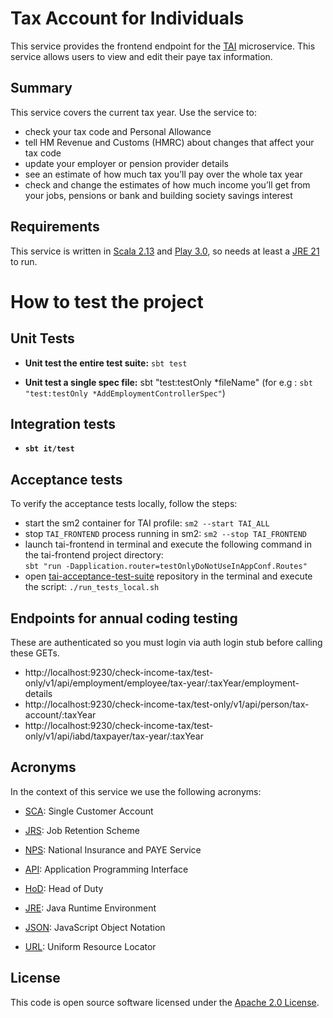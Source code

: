 Tax Account for Individuals
=================

This service provides the frontend endpoint for the [TAI](https://github.com/hmrc/tai) microservice. This service allows users to view and edit their paye tax information.

Summary
-----------
This service covers the current tax year. Use the service to:
 * check your tax code and Personal Allowance
 * tell HM Revenue and Customs (HMRC) about changes that affect your tax code
 * update your employer or pension provider details
 * see an estimate of how much tax you’ll pay over the whole tax year
 * check and change the estimates of how much income you’ll get from your jobs, pensions or bank and building society savings interest


Requirements
------------

This service is written in [Scala 2.13](http://www.scala-lang.org/) and [Play 3.0](http://playframework.com/), so needs at least a [JRE 21](http://www.oracle.com/technetwork/java/javase/downloads/index.html) to run.



How to test the project
===================

Unit Tests
----------
- **Unit test the entire test suite:**  `sbt test`

- **Unit test a single spec file:**  sbt "test:testOnly *fileName"   (for e.g : `sbt "test:testOnly *AddEmploymentControllerSpec"`)


Integration tests
----------------
- **`sbt it/test`**


Acceptance tests
----------------
To verify the acceptance tests locally, follow the steps:
- start the sm2 container for TAI profile: `sm2 --start TAI_ALL`
- stop `TAI_FRONTEND` process running in sm2: `sm2 --stop TAI_FRONTEND`
- launch tai-frontend in terminal and execute the following command in the tai-frontend project directory: <br> `sbt "run -Dapplication.router=testOnlyDoNotUseInAppConf.Routes"`
- open [tai-acceptance-test-suite](https://github.com/hmrc/tai-acceptance-test-suite) repository in the terminal and execute the script: `./run_tests_local.sh`

Endpoints for annual coding testing
-----------------------------------
These are authenticated so you must login via auth login stub before calling these GETs.
- http://localhost:9230/check-income-tax/test-only/v1/api/employment/employee/tax-year/:taxYear/employment-details
- http://localhost:9230/check-income-tax/test-only/v1/api/person/tax-account/:taxYear
- http://localhost:9230/check-income-tax/test-only/v1/api/iabd/taxpayer/tax-year/:taxYear

Acronyms
--------
In the context of this service we use the following acronyms:

* [SCA]: Single Customer Account

* [JRS]: Job Retention Scheme

* [NPS]: National Insurance and PAYE Service

* [API]: Application Programming Interface

* [HoD]: Head of Duty

* [JRE]: Java Runtime Environment

* [JSON]: JavaScript Object Notation

* [URL]: Uniform Resource Locator

License
--------

This code is open source software licensed under the [Apache 2.0 License].

[NPS]: http://www.publications.parliament.uk/pa/cm201012/cmselect/cmtreasy/731/73107.htm
[HoD]: http://webarchive.nationalarchives.gov.uk/+/http://www.hmrc.gov.uk/manuals/sam/samglossary/samgloss249.htm
[NINO]: http://www.hmrc.gov.uk/manuals/nimmanual/nim39110.htm
[National Insurance]: https://www.gov.uk/national-insurance/overview
[JRE]: http://www.oracle.com/technetwork/java/javase/overview/index.html
[API]: https://en.wikipedia.org/wiki/Application_programming_interface
[URL]: https://en.wikipedia.org/wiki/Uniform_Resource_Locator
[State Pension]: https://www.gov.uk/new-state-pension/overview
[SP]: https://www.gov.uk/new-state-pension/overview
[JSON]: http://json.org/
[JRS]: https://www.gov.uk/guidance/claim-for-wages-through-the-coronavirus-job-retention-scheme
[SCA]: https://www.gov.uk/government/publications/single-customer-account-accounting-officer-assessment

[Apache 2.0 License]: http://www.apache.org/licenses/LICENSE-2.0.html





